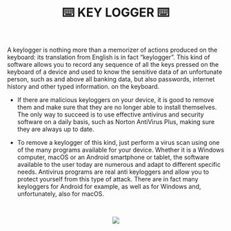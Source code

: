 <p>
  <h1 align="center">⌨️ KEY LOGGER ⌨️</h1>
</p>

<br>

A keylogger is nothing more than a memorizer of actions produced on the keyboard: its translation from English is in fact “keylogger”. This kind of software allows you to record any sequence of all the keys pressed on the keyboard of a device and used to know the sensitive data of an unfortunate person, such as and above all banking data, but also passwords, internet history and other typed information. on the keyboard.

- If there are malicious keyloggers on your device, it is good to remove them and make sure that they are no longer able to install themselves. The only way to succeed is to use effective antivirus and security software on a daily basis, such as Norton AntiVirus Plus, making sure they are always up to date.

- To remove a keylogger of this kind, just perform a virus scan using one of the many programs available for your device. Whether it is a Windows computer, macOS or an Android smartphone or tablet, the software available to the user today are numerous and adapt to different specific needs. Antivirus programs are real anti keyloggers and allow you to protect yourself from this type of attack. There are in fact many keyloggers for Android for example, as well as for Windows and, unfortunately, also for macOS.

<br>

<p align="center">
  <img src="https://user-images.githubusercontent.com/59760485/197617889-0b5d7e5c-3e7d-47ed-ac8e-d5419cc0bb6e.jpg">
</p>
